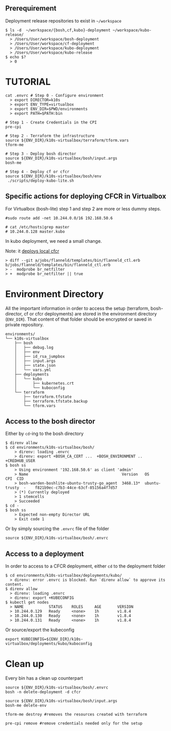 ## Prerequirement

Deployment release repositories to exist in `~/workspace`

```
$ ls -d  ~/workspace/{bosh,cf,kubo}-deployment ~/workspace/kubo-release/
  > /Users/User/workspace/bosh-deployment
  > /Users/User/workspace/cf-deployment
  > /Users/User/workspace/kubo-deployment
  > /Users/User/workspace/kubo-release
$ echo $?
  > 0
```

# TUTORIAL

```
cat .envrc # Step 0 - Configure environment
  > export DIRECTOR=k10s
  > export ENV_TYPE=virtualbox
  > export ENV_DIR=$PWD/environments
  > export PATH=$PATH:bin

# Step 1 - Create Credentials in the CPI
pre-cpi

# Step 2 - Terraform the infrastructure
source ${ENV_DIR}/k10s-virtualbox/terraform/tform.vars
tform-me

# Step 3 - Deploy bosh director
source ${ENV_DIR}/k10s-virtualbox/bosh/input.args
bosh-me

# Step 4 - Deploy cf or cfcr
source ${ENV_DIR}/k10s-virtualbox/bosh/env
 ./scripts/deploy-kubo-lite.sh
```

## Specific actions for deploying CFCR in Virtualbox

For Virtualbox (bosh-lite) step 1 and step 2 are more or less dummy steps.

```
#sudo route add -net 10.244.0.0/16 192.168.50.6

# cat /etc/hosts|grep master
# 10.244.0.128 master.kubo

```
In kubo deployment, we need a small change.

Note: it [deploys local cfcr](https://github.com/karampok/bosh-devground/blob/master/scripts/deploy-kubo-lite.sh#L16)

```
> diff --git a/jobs/flanneld/templates/bin/flanneld_ctl.erb b/jobs/flanneld/templates/bin/flanneld_ctl.erb
> -  modprobe br_netfilter
> +  modprobe br_netfilter || true
```


# Environment Directory

All the important information in order to access the setup (terraform,
bosh-director, cf or cfcr deployments) are stored in the environment directory
(`ENV_DIR`).  That content of that folder should be encrypted or saved in private
repository.

```
environments/
└── k10s-virtualbox
    ├── bosh
    │   ├── debug.log
    │   ├── env
    │   ├── id_rsa_jumpbox
    │   ├── input.args
    │   ├── state.json
    │   └── vars.yml
    ├── deployments
    │   └── kubo
    │       ├── kubernetes.crt
    │       └── kuboconfig
    └── terraform
        ├── terraform.tfstate
        ├── terraform.tfstate.backup
        └── tform.vars
```

## Access to the bosh director
Either by `cd`-ing to the bosh directory
```
$ direnv allow
$ cd environments/k10s-virtualbox/bosh/
	> direnv: loading .envrc
	> direnv: export +BOSH_CA_CERT ...  +BOSH_ENVIRONMENT .. +CREDHUB_USER
$ bosh ss
	> Using environment '192.168.50.6' as client 'admin'
	> Name                                         Version   OS             CPI  CID
	> bosh-warden-boshlite-ubuntu-trusty-go_agent  3468.13*  ubuntu-trusty  -    f821b9ec-c7b3-44ce-63cf-85156a4f7d57
	> (*) Currently deployed
	> 1 stemcells
	> Succeeded
$ cd -
$ bosh ss
	> Expected non-empty Director URL
	> Exit code 1
```

Or by simply sourcing the `.envrc` file of the folder 

```
source ${ENV_DIR}/k10s-virtualbox/bosh/.envrc
```

## Access to a deployment

In order to access to a CFCR deployment, either `cd` to the deployment folder

```
$ cd environments/k10s-virtualbox/deployments/kubo/
  > direnv: error .envrc is blocked. Run `direnv allow` to approve its content.
$ direnv allow
  > direnv: loading .envrc
  > direnv: export +KUBECONFIG
$ kubectl get nodes
  > NAME           STATUS    ROLES     AGE       VERSION
  > 10.244.0.129   Ready     <none>    1h        v1.8.4
  > 10.244.0.130   Ready     <none>    1h        v1.8.4
  > 10.244.0.131   Ready     <none>    1h        v1.8.4
```

Or source/export the kubeconfig 
```
export KUBECONFIG=${ENV_DIR}/k10s-virtualbox/deployments/kubo/kuboconfig
```


# Clean up 
Every bin has a clean up counterpart

```
source ${ENV_DIR}/k10s-virtualbox/bosh/.envrc
bosh -n delete-deployment -d cfcr

source ${ENV_DIR}/k10s-virtualbox/bosh/input.args
bosh-me delete-env

tform-me destroy #removes the resources created with terraform

pre-cpi remove #remove credentials needed only for the setup
```
